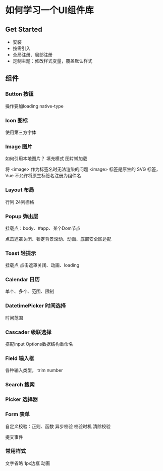 # 如何学习一个UI组件库

## Get Started
* 安装
* 按需引入
* 全局注册、局部注册
* 定制主题：修改样式变量，覆盖默认样式

## 组件

### Button 按钮
操作要加loading
native-type

### Icon 图标
使用第三方字体

### Image 图片
如何引用本地图片？
填充模式
图片懒加载

将 \<image> 作为标签名时无法渲染的问题
\<image> 标签是原生的 SVG 标签，Vue 不允许将原生标签名注册为组件名


### Layout 布局
行列 24列栅格

### Popup 弹出层
挂载点：body、#app、某个Dom节点

点击遮罩关闭、锁定背景滚动、动画、底部安全区适配

### Toast 轻提示
挂载点
点击遮罩关闭、动画、loading

### Calendar 日历
单个、多个、范围、限制

### DatetimePicker 时间选择
时间范围

### Cascader 级联选择
搭配input
Options数据结构重命名

### Field 输入框
各种输入类型，
trim number

### Search 搜索

### Picker 选择器

### Form 表单
自定义校验：正则、函数
异步校验
校验时机
清除校验

提交事件

### 常用样式
文字省略
1px边框
动画
